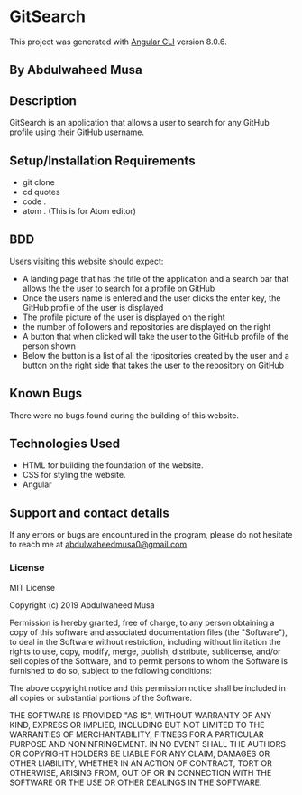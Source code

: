 # GitSearch

This project was generated with [Angular CLI](https://github.com/angular/angular-cli) version 8.0.6.

## By Abdulwaheed Musa

## Description
GitSearch is an application that allows a user to search for any GitHub profile using their GitHub username.

## Setup/Installation Requirements
* git clone
* cd quotes
* code .
* atom . (This is for Atom editor)

## BDD
Users visiting this website should expect:
* A landing page that has the title of the application and a search bar that allows the the user to search for a profile on GitHub
* Once the users name is entered and the user clicks the enter key, the GitHub profile of the user is displayed
* The profile picture of the user is displayed on the right
* the number of followers and repositories are displayed on the right
* A button that when clicked will take the user to the GitHub profile of the person shown
* Below the button is a list of all the ripositories created by the user and a button on the right side that takes the user to the repository on GitHub

## Known Bugs
There were no bugs found during the building of this website.

## Technologies Used
* HTML for building the foundation of the website.
* CSS for styling the website.
* Angular

## Support and contact details
If any errors or bugs are encountured in the program, please do not hesitate to reach me at abdulwaheedmusa0@gmail.com

### License
MIT License

Copyright (c) 2019 Abdulwaheed Musa

Permission is hereby granted, free of charge, to any person obtaining a copy
of this software and associated documentation files (the "Software"), to deal
in the Software without restriction, including without limitation the rights
to use, copy, modify, merge, publish, distribute, sublicense, and/or sell
copies of the Software, and to permit persons to whom the Software is
furnished to do so, subject to the following conditions:

The above copyright notice and this permission notice shall be included in all
copies or substantial portions of the Software.

THE SOFTWARE IS PROVIDED "AS IS", WITHOUT WARRANTY OF ANY KIND, EXPRESS OR
IMPLIED, INCLUDING BUT NOT LIMITED TO THE WARRANTIES OF MERCHANTABILITY,
FITNESS FOR A PARTICULAR PURPOSE AND NONINFRINGEMENT. IN NO EVENT SHALL THE
AUTHORS OR COPYRIGHT HOLDERS BE LIABLE FOR ANY CLAIM, DAMAGES OR OTHER
LIABILITY, WHETHER IN AN ACTION OF CONTRACT, TORT OR OTHERWISE, ARISING FROM,
OUT OF OR IN CONNECTION WITH THE SOFTWARE OR THE USE OR OTHER DEALINGS IN THE
SOFTWARE.
